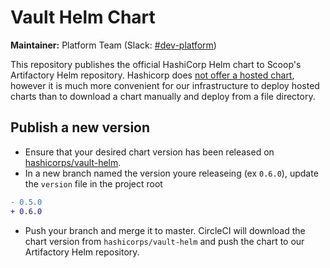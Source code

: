 # Vault Helm Chart

**Maintainer:** Platform Team (Slack: [#dev-platform](https://takescoop.slack.com/app_redirect?channel=dev-platform))

This repository publishes the official HashiCorp Helm chart to Scoop's Artifactory Helm repository. Hashicorp does [not offer a hosted chart](https://github.com/hashicorp/vault-helm#usage), however it is much more convenient for our infrastructure to deploy hosted charts than to download a chart manually and deploy from a file directory. 

## Publish a new version

- Ensure that your desired chart version has been released on [hashicorps/vault-helm](https://github.com/hashicorp/vault-helm/releases).
- In a new branch named the version youre releaseing (ex `0.6.0`), update the `version` file in the project root

```diff
- 0.5.0
+ 0.6.0
```

- Push your branch and merge it to master. CircleCI will download the chart version from `hashicorps/vault-helm` and push the chart to our Artifactory Helm repository.
